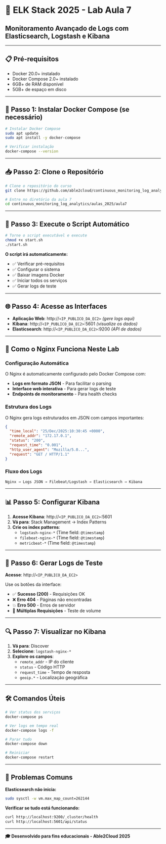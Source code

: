 # 🚀 ELK Stack 2025 - Lab Aula 7

## Monitoramento Avançado de Logs com Elasticsearch, Logstash e Kibana

---

## 📋 **Pré-requisitos**
- Docker 20.0+ instalado
- Docker Compose 2.0+ instalado  
- 6GB+ de RAM disponível
- 5GB+ de espaço em disco

---

## 🔧 **Passo 1: Instalar Docker Compose (se necessário)**

```bash
# Instalar Docker Compose
sudo apt update
sudo apt install -y docker-compose

# Verificar instalação
docker-compose --version
```

---

## 📥 **Passo 2: Clone o Repositório** 

```bash
# Clone o repositório do curso
git clone https://github.com/able2cloud/continuous_monitoring_log_analytics.git

# Entre no diretório da aula 7
cd continuous_monitoring_log_analytics/aulas_2025/aula7
```

---

## 🚀 **Passo 3: Execute o Script Automático**

```bash
# Torne o script executável e execute
chmod +x start.sh
./start.sh
```

**O script irá automaticamente:**
- ✅ Verificar pré-requisitos
- ✅ Configurar o sistema
- ✅ Baixar imagens Docker
- ✅ Iniciar todos os serviços
- ✅ Gerar logs de teste

---

## 🌐 **Passo 4: Acesse as Interfaces**

- **Aplicação Web**: http://`<IP_PUBLICO_DA_EC2>` *(gere logs aqui)*
- **Kibana**: http://`<IP_PUBLICO_DA_EC2>`:5601 *(visualize os dados)*
- **Elasticsearch**: http://`<IP_PUBLICO_DA_EC2>`:9200 *(API de dados)*

---

## 🔧 **Como o Nginx Funciona Neste Lab**

### **Configuração Automática**
O Nginx é automaticamente configurado pelo Docker Compose com:

- **Logs em formato JSON** - Para facilitar o parsing
- **Interface web interativa** - Para gerar logs de teste
- **Endpoints de monitoramento** - Para health checks

### **Estrutura dos Logs**
O Nginx gera logs estruturados em JSON com campos importantes:
```json
{
  "time_local": "25/Dec/2025:10:30:45 +0000",
  "remote_addr": "172.17.0.1",
  "status": "200",
  "request_time": "0.001",
  "http_user_agent": "Mozilla/5.0...",
  "request": "GET / HTTP/1.1"
}
```

### **Fluxo dos Logs**
```
Nginx → Logs JSON → Filebeat/Logstash → Elasticsearch → Kibana
```

---

## 📊 **Passo 5: Configurar Kibana**

1. **Acesse Kibana**: http://`<IP_PUBLICO_DA_EC2>`:5601
2. **Vá para**: Stack Management → Index Patterns
3. **Crie os index patterns**:
   - `logstash-nginx-*` (Time field: `@timestamp`)
   - `filebeat-nginx-*` (Time field: `@timestamp`)
   - `metricbeat-*` (Time field: `@timestamp`)

---

## 🎯 **Passo 6: Gerar Logs de Teste**

**Acesse**: http://`<IP_PUBLICO_DA_EC2>`

Use os botões da interface:
- ✅ **Sucesso (200)** - Requisições OK
- ❌ **Erro 404** - Páginas não encontradas  
- 💥 **Erro 500** - Erros de servidor
- 🚀 **Múltiplas Requisições** - Teste de volume

---

## 🔍 **Passo 7: Visualizar no Kibana**

1. **Vá para**: Discover
2. **Selecione**: `logstash-nginx-*`
3. **Explore os campos**:
   - `remote_addr` - IP do cliente
   - `status` - Código HTTP
   - `request_time` - Tempo de resposta
   - `geoip.*` - Localização geográfica

---

## 🛠️ **Comandos Úteis**

```bash
# Ver status dos serviços
docker-compose ps

# Ver logs em tempo real
docker-compose logs -f

# Parar tudo
docker-compose down

# Reiniciar
docker-compose restart
```

---

## 🐛 **Problemas Comuns**

**Elasticsearch não inicia:**
```bash
sudo sysctl -w vm.max_map_count=262144
```

**Verificar se tudo está funcionando:**
```bash
curl http://localhost:9200/_cluster/health
curl http://localhost:5601/api/status
```

---

**🎓 Desenvolvido para fins educacionais - Able2Cloud 2025** 